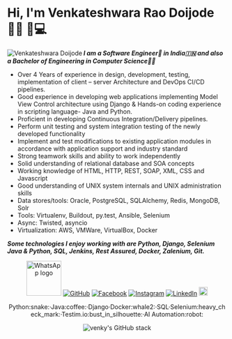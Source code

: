 # Hi, I'm Venkateshwara Rao Doijode 👋🏾 🏾‍💻

<img title="Venkateshwara Doijode" align="left" src="https://github.com/venkywarriors/venkywarriors/blob/master/output_Ae34Kd.gif"></a>

***I am a Software Engineer:briefcase: in India:india: and also a Bachelor of Engineering in Computer Science:man_student:***
- Over 4 Years of experience in design, development, testing, implementation of client – server Architecture and
DevOps CI/CD pipelines.
- Good experience in developing web applications implementing Model View Control architecture using Django &
Hands-on coding experience in scripting language- Java and Python.
- Proficient in developing Continuous Integration/Delivery pipelines.
- Perform unit testing and system integration testing of the newly developed functionality
- Implement and test modifications to existing application modules in accordance with application support and industry standard
- Strong teamwork skills and ability to work independently
- Solid understanding of relational database and SOA concepts
- Working knowledge of HTML, HTTP, REST, SOAP, XML, CSS and Javascript
- Good understanding of UNIX system internals and UNIX administration skills
- Data stores/tools: Oracle, PostgreSQL, SQLAlchemy, Redis, MongoDB, Solr
- Tools: Virtualenv, Buildout, py.test, Ansible, Selenium
- Async: Twisted, asyncio
- Virtualization: AWS, VMWare, VirtualBox, Docker

***Some technologies
I enjoy working with are Python, Django, Selenium Java & Python, SQL, Jenkins, Rest Assured, Docker, Zalenium, Git.***
<p align="center">
	<a title="WhatsApp" href="https://commons.wikimedia.org/wiki/File:WhatsApp_logo.svg"><img width="80" alt="WhatsApp logo" src="https://upload.wikimedia.org/wikipedia/commons/thumb/f/f7/WhatsApp_logo.svg/128px-WhatsApp_logo.svg.png"></a>
	<a title="github" href="https://github.com/venkywarriors"><img src="https://img.shields.io/github/followers/venkywarriors.svg?label=GitHub&style=social" alt="GitHub"></a>
	<a title="facebook" href="https://www.facebook.com/619venky"><img src="https://img.shields.io/badge/Facebook-lightblue?style=flat&logo=facebook" alt="Facebook"></a> 
	<a title="Instagram" href="https://www.instagram.com/venkateshwara_rao/"><img src="https://img.shields.io/badge/Instagram-lightpink?style=flat&logo=Instagram" alt="Instagram"></a>
	<a title="linkedin" href="https://in.linkedin.com/in/venkateshwara-doijode"><img src="https://img.shields.io/badge/LinkedIn--_.svg?style=social&logo=linkedin" alt="LinkedIn"></a>
	<a title="Telegram Messenger" href="https://commons.wikimedia.org/wiki/File:Telegram_logo.svg"><img width="20" src="https://upload.wikimedia.org/wikipedia/commons/thumb/8/82/Telegram_logo.svg/512px-Telegram_logo.svg.png"></a>
<br/>
</p>

<p align="center">
	Python:snake:·Java:coffee:·Django·Docker:whale2:·SQL·Selenium:heavy_check_mark:·Testim.io:bust_in_silhouette:·AI Automation:robot:
</p>

<p align="center">
	<img title="venky's GitHub stack" src="https://github-readme-stats.vercel.app/api/?username=venkywarriors&show_icons=true&title_color=3380C4&icon_color=3380C4&text_color=edf2f7&bg_color=151515"></img>
</p>
